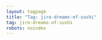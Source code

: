 ```yaml
---
layout: tagpage
title: "Tag: jiro-dreams-of-sushi"
tag: jiro-dreams-of-sushi
robots: noindex
---
```


